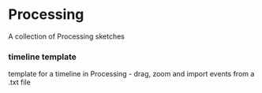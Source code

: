 # Processing
A collection of Processing sketches

### timeline template
template for a timeline in Processing - drag, zoom and import events from a .txt file
